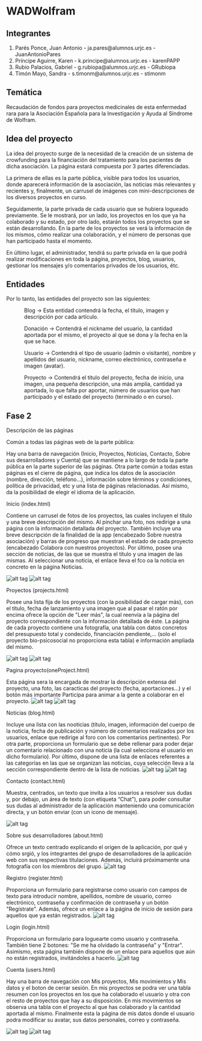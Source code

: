 # WADWolfram

## Integrantes

<ol>
  <li>Parés Ponce, Juan Antonio - ja.pares@alumnos.urjc.es - JuanAntonioPares </li>
  <li>Príncipe Aguirre, Karen  - k.principe@alumnos.urjc.es - karenPAPP</li>
  <li>Rubio Palacios, Gabriel - g.rubiopa@alumnos.urjc.es - GRubiopa</li>
  <li>Timón Mayo, Sandra - s.timonm@alumnos.urjc.es - stimonm</li>
</ol>

## Temática

Recaudación de fondos para proyectos medicinales de esta enfermedad rara para la Asociación Española para la Investigación y Ayuda al Síndrome de Wolfram.

## Idea del proyecto

La idea del proyecto surge de la necesidad de la creación de un sistema de crowfunding para la financiación del tratamiento para los pacientes de dicha asociación.
La página estará compuesta por 3 partes diferenciadas. 

La primera de ellas es la parte pública, visible para todos los usuarios, donde aparecerá información de la asociación, las noticias más relevantes y recientes y, finalmente, un carrusel de imágenes con mini-descripciones de los diversos proyectos en curso.

Seguidamente, la parte privada de cada usuario que se hubiera logueado previamente. Se le mostrará, por un lado, los proyectos en los que ya ha colaborado y su estado, por otro lado, estarán todos los proyectos que se están desarrollando.
En la parte de los proyectos se verá la información de los mismos, cómo realizar una colaboración, y el número de personas que han participado hasta el momento.

En último lugar, el administrador, tendrá su parte privada en la que podrá realizar modificaciones en toda la página, proyectos, blog, usuarios, gestionar los mensajes y/o comentarios privados de los usuarios, étc.

## Entidades

Por lo tanto, las entidades del proyecto son las siguientes:
<ol>
    <ul>
    Blog -> Esta entidad contendrá la fecha, el título, imagen y descripción por cada artículo.
    </ul>
    <ul>
    Donación -> Contendrá el nickname del usuario, la cantidad aportada por el mismo, el proyecto al que se dona y la fecha en la que se hace.
    </ul>
    <ul>
    Usuario -> Contendrá el tipo de usuario (admin o visitante), nombre y apellidos del usuario, nickname, correo electrónico, contraseña e imagen (avatar).
    </ul>
    <ul>
    Proyecto -> Contendrá el título del proyecto, fecha de inicio, una imagen, una pequeña descripción, una más amplia, cantidad ya aportada, lo que falta por aportar, número de usuarios que han participado y el estado del proyecto (terminado o en curso). 
    </ul>
</ol>

## Fase 2

Descripción de las páginas

Común a todas las páginas web de la parte pública:

Hay una barra de navegación (Inicio, Proyectos, Noticias, Contacto, Sobre sus desarrolladores y Cuenta) que se mantiene a lo largo de toda la parte pública en la parte superior de las páginas. Otra parte común a todas estas páginas es el cierre de página, que indica los datos de la asociación (nombre, dirección, teléfono...), información sobre términos y condiciones, política de privacidad, etc y una lista de páginas relacionadas. Así mismo, da la posibilidad de elegir el idioma de la aplicación.
 
Inicio (index.html)

Contiene un carrusel de fotos de los proyectos, las cuales incluyen el título y una breve descripción del mismo. Al pinchar una foto, nos redirige a una página con la información detallada del proyecto. También incluye una breve descripción de la finalidad de la app (encabezado Sobre nuestra asociación) y barras de progreso que muestran el estado de cada proyecto (encabezado Colabora con nuestros proyectos). Por último, posee una sección de noticias, de las que se muestra el título y una imagen de las mismas. Al seleccionar una noticia, el enlace lleva el fco oa la noticia en concreto en la página Noticias.

![alt tag](https://github.com/Grubiopa/WADWolfram/blob/master/Indice1.png)  ![alt tag](https://github.com/Grubiopa/WADWolfram/blob/master/Indice2.png) 


Proyectos (projects.html)

Posee una lista fija de los proyectos (con la posibilidad de cargar más), con el título, fecha de lanzamiento y una imagen que al pasar el ratón por encima ofrece la opción de "Leer más", la cual reenvía a la página del proyecto correspondiente con la información detallada de éste. La página de cada proyecto contiene una fotografía, una tabla con datos concretos del presupuesto total y condecido, financiación pendiente,... (solo el proyecto bio-psicosocial no proporciona esta tabla) e información ampliada del mismo.

![alt tag](https://github.com/Grubiopa/WADWolfram/blob/master/Proyectos1.png)
![alt tag](https://github.com/Grubiopa/WADWolfram/blob/master/Proyectos2.png)


Pagina proyecto(oneProject.html)

Esta página sera la encargada de mostrar la descripción extensa del proyecto, una foto, las caracticas del proyecto (fecha, aportaciones...) y el botón más importante Participa para animar a la gente a colaborar en el proyecto.
![alt tag](https://github.com/Grubiopa/WADWolfram/blob/master/proyectoEjemplo1.png)
![alt tag](https://github.com/Grubiopa/WADWolfram/blob/master/proyectoEjemplo2.png)

Noticias (blog.html)

Incluye una lista con las nooticias (título, imagen, información del cuerpo de la noticia, fecha de publicación y número de comentarios realizados por los usuarios, enlace que redirige al foro con los comentarios pertinentes). Por otra parte, proporciona un formulario que se debe rellenar para poder dejar un comentario relacionado con una noticia (la cual selecciona el usuario en dicho formulario). Por último, dispone de una lista de enlaces referentes a las categorías en las que se organizan las noticias, cuya selección lleva a la sección correspondiente dentro de la lista de noticias. 
![alt tag](https://github.com/Grubiopa/WADWolfram/blob/master/Noticias1.png)
![alt tag](https://github.com/Grubiopa/WADWolfram/blob/master/Noticias2.png)


Contacto (contact.html)

Muestra, centrados, un texto que invita a los usuarios a resolver sus dudas y, por debajo, un área de texto (con etiqueta “Chat”), para poder consultar sus dudas al administrador de la aplicación manteniendo una comunicación directa, y un botón enviar (con un icono de mensaje). 

![alt tag](https://github.com/Grubiopa/WADWolfram/blob/master/Contacto.png)


Sobre sus desarrolladores (about.html)

Ofrece un texto centrado explicando el origen de la aplicación, por qué y cómo srgió, y los integrantes del grupo de desarrolladores de la aplicación web con sus respectivas titulaciones. Además, incluirá próximamente una fotografía con los miembros del grupo.
![alt tag](https://github.com/Grubiopa/WADWolfram/blob/master/About.png)

Registro (register.html)

Proporciona un formulario para registrarse como usuario con campos de texto para introducir nombre, apellidos, nombre de usuario, correo electrónico, contraseña y confirmación de contraseña y un botón "Regístrate". Además, ofrece un enlace a la página de inicio de sesión para aquellos que ya están registrados.
![alt tag](https://github.com/Grubiopa/WADWolfram/blob/master/Registrarse.png)


Login (login.html)

Proporciona un formulario para loguearte como usuario y contraseña. También tiene 2 botones: "Se me ha olvidado la contraseña" y "Entrar". Asimismo, esta página también dispone de un enlace para aquellos que aún no están registrados, invitándoles a hacerlo.
![alt tag](https://github.com/Grubiopa/WADWolfram/blob/master/IniciarSesion.png)
 
 
Cuenta (users.html)

Hay una barra de navegación con Mis proyectos, Mis movimientos y Mis datos y el boton de cerrar sesión.
En mis proyectos se podra ver una tabla resumen con los proyectos en los que ha colaborado el usuario y otra con el resto de proyectos que hay a su disposición.
En mis movimientos se observa una tabla con el proyecto al que has colaborado y la cantidad aportada al mismo.
Finalmente esta la página de mis datos donde el usuario podra modificar su avatar, sus datos personales, correo y contraseña.

![alt tag](https://github.com/Grubiopa/WADWolfram/blob/master/IniciarSesion.png)
![alt tag](https://github.com/Grubiopa/WADWolfram/blob/master/IniciarSesion.png)

